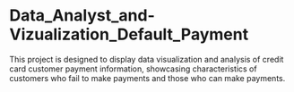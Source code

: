 # Data_Analyst_and-Vizualization_Default_Payment
This project is designed to display data visualization and analysis of credit card customer payment information, showcasing characteristics of customers who fail to make payments and those who can make payments.
